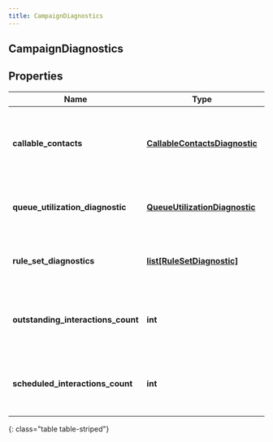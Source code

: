 ```yaml
---
title: CampaignDiagnostics
---
```

## CampaignDiagnostics

## Properties

|Name | Type | Description | Notes|
|------------ | ------------- | ------------- | -------------|
| **callable_contacts** | [**CallableContactsDiagnostic**](CallableContactsDiagnostic.html) | Campaign properties that can impact which contacts are callable | [optional] |
| **queue_utilization_diagnostic** | [**QueueUtilizationDiagnostic**](QueueUtilizationDiagnostic.html) | Information regarding the campaign&#39;s queue | [optional] |
| **rule_set_diagnostics** | [**list[RuleSetDiagnostic]**](RuleSetDiagnostic.html) | Information regarding the campaign&#39;s rule sets | [optional] |
| **outstanding_interactions_count** | **int** | Current number of outstanding interactions on the campaign | [optional] |
| **scheduled_interactions_count** | **int** | Current number of scheduled interactions on the campaign | [optional] |
{: class="table table-striped"}


